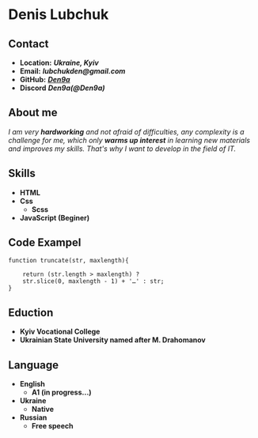 # **Denis Lubchuk**

## **Contact**
 - **Location:** **_Ukraine, Kyiv_**
 - **Email:** **_lubchukden@gmail.com_**
 - **GitHub:** **_[Den9a](https://github.com/Den9a)_**
 - **Discord** **_Den9a(@Den9a)_**
## **About me**
_I am very **hardworking** and not afraid of difficulties,
any complexity is a challenge for me, which only **warms up
interest** in learning new materials and improves my skills.
That's why I want to develop in the field of IT._


## **Skills**
- **HTML**
- **Css**
  - **Scss**
- **JavaScript (Beginer)**

## **Code Exampel**

```
function truncate(str, maxlength){

    return (str.length > maxlength) ?
    str.slice(0, maxlength - 1) + '…' : str;
}
```
## **Eduction**
- **Kyiv Vocational College**
- **Ukrainian State University named after M. Drahomanov**

## **Language**
- **English**
  - **A1 (in progress...)**
- **Ukraine**
  - **Native**
- **Russian**
  - **Free speech**
